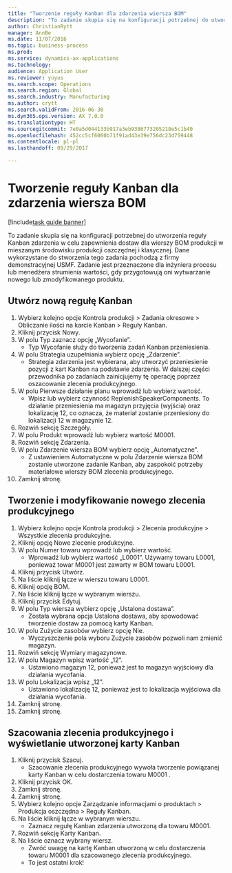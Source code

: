 ```yaml
--- 
title: "Tworzenie reguły Kanban dla zdarzenia wiersza BOM"
description: "To zadanie skupia się na konfiguracji potrzebnej do utworzenia reguły Kanban zdarzenia w celu zapewnienia dostaw dla wierszy BOM produkcji w mieszanym środowisku produkcji oszczędnej i klasycznej."
author: ChristianRytt
manager: AnnBe
ms.date: 11/07/2016
ms.topic: business-process
ms.prod: 
ms.service: dynamics-ax-applications
ms.technology: 
audience: Application User
ms.reviewer: yuyus
ms.search.scope: Operations
ms.search.region: Global
ms.search.industry: Manufacturing
ms.author: crytt
ms.search.validFrom: 2016-06-30
ms.dyn365.ops.version: AX 7.0.0
ms.translationtype: HT
ms.sourcegitcommit: 7e0a5d044133b917a3eb9386773205218e5c1b40
ms.openlocfilehash: 452cc5cf6060b71f91ad43e39e756dc23d759448
ms.contentlocale: pl-pl
ms.lasthandoff: 09/29/2017

---
```

# <a name="create-a-bom-line-event-kanban-rule"></a>Tworzenie reguły Kanban dla zdarzenia wiersza BOM

[!include[task guide banner](../../includes/task-guide-banner.md)]

To zadanie skupia się na konfiguracji potrzebnej do utworzenia reguły Kanban zdarzenia w celu zapewnienia dostaw dla wierszy BOM produkcji w mieszanym środowisku produkcji oszczędnej i klasycznej. Dane wykorzystane do stworzenia tego zadania pochodzą z firmy demonstracyjnej USMF. Zadanie jest przeznaczone dla inżyniera procesu lub menedżera strumienia wartości, gdy przygotowują oni wytwarzanie nowego lub zmodyfikowanego produktu.


## <a name="create-a-new-kanban-rule"></a>Utwórz nową regułę Kanban
1. Wybierz kolejno opcje Kontrola produkcji > Zadania okresowe > Obliczanie ilości na karcie Kanban > Reguły Kanban.
2. Kliknij przycisk Nowy.
3. W polu Typ zaznacz opcję „Wycofanie”.
    * Typ Wycofanie służy do tworzenia zadań Kanban przeniesienia.  
4. W polu Strategia uzupełniania wybierz opcję „Zdarzenie”.
    * Strategia zdarzenia jest wybierana, aby utworzyć przeniesienie pozycji z kart Kanban na podstawie zdarzenia. W dalszej części przewodnika po zadaniach zainicjujemy tę operację poprzez oszacowanie zlecenia produkcyjnego.  
5. W polu Pierwsze działanie planu wprowadź lub wybierz wartość.
    * Wpisz lub wybierz czynność ReplenishSpeakerComponents. To działanie przeniesienia ma magazyn przyjęcia (wyjścia) oraz lokalizację 12, co oznacza, że materiał zostanie przeniesiony do lokalizacji 12 w magazynie 12.  
6. Rozwiń sekcję Szczegóły.
7. W polu Produkt wprowadź lub wybierz wartość M0001.
8. Rozwiń sekcję Zdarzenia.
9. W polu Zdarzenie wiersza BOM wybierz opcję „Automatyczne”.
    * Z ustawieniem Automatyczne w polu Zdarzenie wiersza BOM zostanie utworzone zadanie Kanban, aby zaspokoić potrzeby materiałowe wierszy BOM zlecenia produkcyjnego.  
10. Zamknij stronę.

## <a name="create-and-modify-a-new-production-order"></a>Tworzenie i modyfikowanie nowego zlecenia produkcyjnego
1. Wybierz kolejno opcje Kontrola produkcji > Zlecenia produkcyjne > Wszystkie zlecenia produkcyjne.
2. Kliknij opcję Nowe zlecenie produkcyjne.
3. W polu Numer towaru wprowadź lub wybierz wartość.
    * Wprowadź lub wybierz wartość „L0001”. Używamy towaru L0001, ponieważ towar M0001 jest zawarty w BOM towaru L0001.  
4. Kliknij przycisk Utwórz.
5. Na liście kliknij łącze w wierszu towaru L0001.
6. Kliknij opcję BOM.
7. Na liście kliknij łącze w wybranym wierszu.
8. Kliknij przycisk Edytuj.
9. W polu Typ wiersza wybierz opcję „Ustalona dostawa”.
    * Została wybrana opcja Ustalona dostawa, aby spowodować tworzenie dostaw za pomocą karty Kanban.  
10. W polu Zużycie zasobów wybierz opcję Nie.
    * Wyczyszczenie pola wyboru Zużycie zasobów pozwoli nam zmienić magazyn.  
11. Rozwiń sekcję Wymiary magazynowe.
12. W polu Magazyn wpisz wartość „12”.
    * Ustawiono magazyn 12, ponieważ jest to magazyn wyjściowy dla działania wycofania.  
13. W polu Lokalizacja wpisz „12”.
    * Ustawiono lokalizację 12, ponieważ jest to lokalizacja wyjściowa dla działania wycofania.  
14. Zamknij stronę.
15. Zamknij stronę.

## <a name="estimate-the-production-order-and-view-the-kanban-created"></a>Szacowania zlecenia produkcyjnego i wyświetlanie utworzonej karty Kanban
1. Kliknij przycisk Szacuj.
    * Szacowanie zlecenia produkcyjnego wywoła tworzenie powiązanej karty Kanban w celu dostarczenia towaru M0001 .  
2. Kliknij przycisk OK.
3. Zamknij stronę.
4. Zamknij stronę.
5. Wybierz kolejno opcje Zarządzanie informacjami o produktach > Produkcja oszczędna > Reguły Kanban.
6. Na liście kliknij łącze w wybranym wierszu.
    * Zaznacz regułę Kanban zdarzenia utworzoną dla towaru M0001.  
7. Rozwiń sekcję Karty Kanban.
8. Na liście oznacz wybrany wiersz.
    * Zwróć uwagę na kartę Kanban utworzoną w celu dostarczenia towaru M0001 dla szacowanego zlecenia produkcyjnego.  
    * To jest ostatni krok!  


